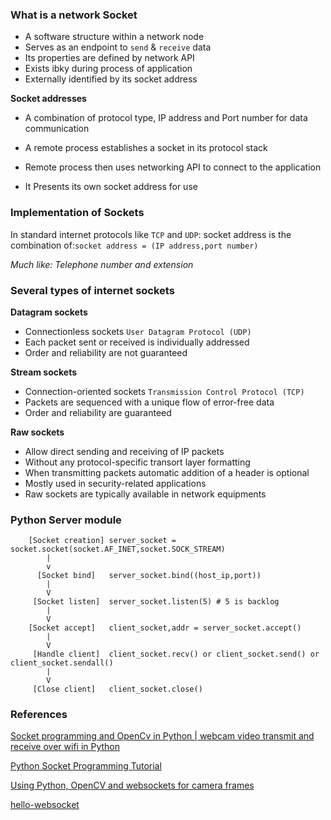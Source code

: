 ### What is a network Socket

- A software structure within a network node
- Serves as an endpoint to `send` & `receive` data
- Its properties are defined by network API
- Exists ibky during process of application
- Externally identified by its socket address

**Socket addresses**

- A combination of protocol type, IP address and Port number for data communication

- A remote process establishes a socket in its protocol stack

- Remote process then uses networking API to connect to the application

- It Presents its own socket address for use

### Implementation of Sockets

In standard internet protocols like `TCP` and `UDP`: socket address is the combination of:`socket address = (IP address,port number)`

*Much like:
Telephone number and extension*

###  Several types of internet sockets

**Datagram sockets**

- Connectionless sockets `User Datagram Protocol (UDP)`
- Each packet sent or received is individually addressed
- Order and reliability are not guaranteed

**Stream sockets**

- Connection-oriented sockets `Transmission Control Protocol (TCP)`
- Packets are sequenced with a unique flow of error-free data 
- Order and reliability are guaranteed

**Raw sockets**
- Allow direct sending and receiving of IP packets
- Without any protocol-specific transort layer formatting
- When transmitting packets automatic addition of a header is optional
- Mostly used in security-related applications
- Raw sockets are typically available in network equipments

### Python Server module

		[Socket creation] server_socket = socket.socket(socket.AF_INET,socket.SOCK_STREAM)
			|
			v
	  	  [Socket bind]   server_socket.bind((host_ip,port))
			|
			V
	 	 [Socket listen]  server_socket.listen(5) # 5 is backlog
	 		|
	 		V
	 	[Socket accept]   client_socket,addr = server_socket.accept()
	 		|
	 		V
	 	 [Handle client]  client_socket.recv() or client_socket.send() or client_socket.sendall()
	 		|
	 		V
	  	 [Close client]   client_socket.close()


### References

[Socket programming and OpenCv in Python | webcam video transmit and receive over wifi in Python](https://www.youtube.com/watch?v=7-O7yeO3hNQ&list=PLsM05n4rlXWQCDgMkJ3col-FuhBbBUKgy&index=44)

[Python Socket Programming Tutorial](https://www.youtube.com/watch?v=3QiPPX-KeSc&list=PLsM05n4rlXWQCDgMkJ3col-FuhBbBUKgy&index=45)

[Using Python, OpenCV and websockets for camera frames](https://nickhuber.ca/blog/python-opencv-camera-websockets)

[hello-websocket](https://github.com/vmlaker/hello-websocket)
